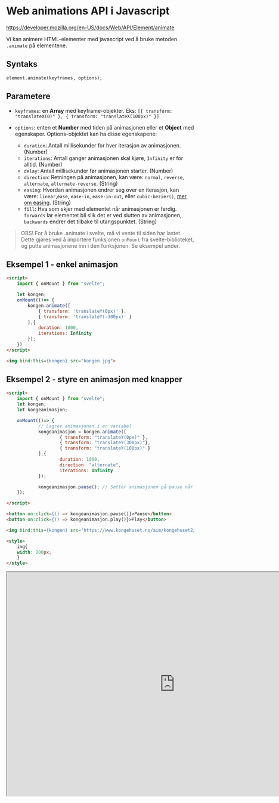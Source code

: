 # Web animations API i Javascript

https://developer.mozilla.org/en-US/docs/Web/API/Element/animate

Vi kan animere HTML-elementer med javascript ved å bruke metoden `.animate` på elementene.

## Syntaks

`element.animate(keyframes, options);`

## Parametere

- `keyframes`: en **Array** med keyframe-objekter. Eks: `[{ transform: "translateX(0)" }, { transform: "translateX(100px)" }]`

- `options`: enten et **Number** med tiden på animasjonen eller et **Object** med egenskaper. Options-objektet kan ha disse egenskapene:
  - `duration`: Antall millisekunder for hver iterasjon av animasjonen. (Number)
  - `iterations`: Antall ganger animasjonen skal kjøre, `Infinity` er for alltid. (Number)
  - `delay`: Antall millisekunder før animasjonen starter. (Number)
  - `direction`: Retningen på animasjonen, kan være: `normal`, `reverse`, `alternate`, `alternate-reverse`. (String)
  - `easing`: Hvordan animasjonen endrer seg over en iterasjon, kan være: `linear`,`ease`, `ease-in`, `ease-in-out`, eller `cubic-bezier()`, [mer om easing](https://developer.mozilla.org/en-US/docs/Web/CSS/easing-function). (String)
  - `fill`: Hva som skjer med elementet når animasjonen er ferdig. `forwards` lar elementet bli slik det er ved slutten av animasjonen, `backwards` endrer det tilbake til utangspunktet. (String)

> OBS! For å bruke .animate i svelte, må vi vente til siden har lastet. Dette gjøres ved å importere funksjonen `onMount` fra svelte-biblioteket, og putte animasjonene inn i den funksjonen. Se eksempel under.

## Eksempel 1 - enkel animasjon

```HTML
<script>
    import { onMount } from "svelte";

    let kongen;
    onMount(()=> {
        kongen.animate([
            { transform: 'translateY(0px)' },
            { transform: 'translateY(-300px)' }
        ],{
            duration: 1000,
            iterations: Infinity
        });
    })
</script>

<img bind:this={kongen} src="kongen.jpg">
```

## Eksempel 2 - styre en animasjon med knapper

```HTML
<script>
	import { onMount } from "svelte";
	let kongen;
	let kongeanimasjon;

	onMount(()=> {
			// Lagrer animasjonen i en variabel
			kongeanimasjon = kongen.animate([
					{ transform: "translateY(0px)" },
					{ transform: "translateY(300px)"},
					{ transform: "translateY(100px)" }
			],{
					duration: 1000,
					direction: "alternate",
					iterations: Infinity
			});

			kongeanimasjon.pause(); // Setter animasjonen på pause når siden lastes
	});

</script>

<button on:click={() => kongeanimasjon.pause()}>Pause</button>
<button on:click={() => kongeanimasjon.play()}>Play</button>

<img bind:this={kongen} src="https://www.kongehuset.no/aim/kongehuset2/files/0/1/d/f584679f4255178f2c34bd1320d0456a0bb6253767/01df584679f4255178f2c34bd1320d0456a0bb6253767.jpg/Scale?geometry=966%3Ex" alt="Kongen">

<style>
    img{
    width: 200px;
    }
</style>
```

<iframe width="900" height="600" title="html og css" src="https://svelte.dev/repl/6d321579610942398fdbfcb10a0cc680?version=3.31.2" scrolling="no"></iframe>
